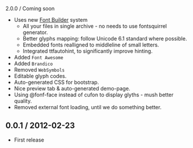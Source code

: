 2.0.0 / Coming soon

* Uses new [Font Builder](https://github.com/fontello/font-builder) system
  - All your files in single archive - no needs to use fontsquirrel generator.
  - Better glyphs mapping: follow Unicode 6.1 standard where possible.
  - Embedded fonts realligned to middleline of small letters.
  - Integrated ttfautohint, to significantly improve hinting.
* Added `Font Awesome`
* Added `Brandico`
* Removed `WebSymbols`
* Editable glyph codes.
* Auto-generated CSS for bootstrap.
* Nice preview tab & auto-generated demo-page.
* Using @fonf-face instead of cufon to display glyths - mush better quality.
* Removed external font loading, until we do something better.


0.0.1 / 2012-02-23
------------------

* First release
